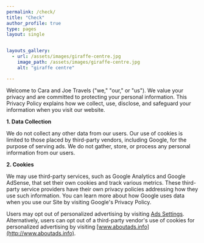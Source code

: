 ```yaml
---
permalink: /check/
title: "Check"
author_profile: true
type: pages
layout: single


layouts_gallery:
  - url: /assets/images/giraffe-centre.jpg
    image_path: /assets/images/giraffe-centre.jpg
    alt: "giraffe centre"

---
```


Welcome to Cara and Joe Travels ("we," "our," or "us"). We value your privacy and are committed to protecting your personal information. This Privacy Policy explains how we collect, use, disclose, and safeguard your information when you visit our website.

**1. Data Collection**

We do not collect any other data from our users. Our use of cookies is limited to those placed by third-party vendors, including Google, for the purpose of serving ads. We do not gather, store, or process any personal information from our users.

**2. Cookies**

We may use third-party services, such as Google Analytics and Google AdSense, that set their own cookies and track various metrics. These third-party service providers have their own privacy policies addressing how they use such information. You can learn more about how Google uses data when you use our Site by visiting Google's Privacy Policy.

Users may opt out of personalized advertising by visiting [Ads Settings](https://www.google.com/settings/ads). Alternatively, users can opt out of a third-party vendor's use of cookies for personalized advertising by visiting [www.aboutads.info](http://www.aboutads.info).

